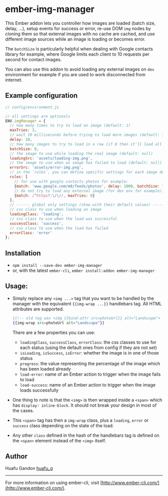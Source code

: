 # ember-img-manager

This Ember addon lets you controller how images are loaded (batch size, delay, ...),
setup events for success or error, re-use DOM `img` nodes by cloning them so that
external images with no cache are cached, and use different image sources while an
image is loading or becomes error.

The `batchSize` is particularly helpful when dealing with Google contacts library for
example, where Google limits each client to 10 requests per second for contact images.

You can also use this addon to avoid loading any external images on `dev` environment
for example if you are used to work disconnected from internet.


## Example configuration

```js
// config/environment.js

// all settings are optionals
ENV.imgManager = {
  // how many times to try to load an image (default: 1)
  maxTries: 3,
  // wait 10 milliseconds before trying to load more images (default: 1)
  delay: 10,
  // how many images to try to load in a raw (if 0 then it'll load all at once) (default: 0)
  batchSize: 0,
  // the image to use while loading the real image (default: null)
  loadingSrc: 'assets/loading-img.png',
  // the image to use when an image has failed to load (default: null)
  errorSrc: 'assets/error-img.png',
  // in the `rules`, you can define specific settings for each image depending on its `src` (default: null)
  rules: [
    // for use with google contacts photos for example:
    {match: 'www.google.com/m8/feeds/photos', delay: 1000, batchSize: 10},
    // do not try to load any external image (for dev env for example):
    {match: /^https?:\/\//, maxTries: 0}
  ],
  // ------ global only settings (show with their default values) -----
  // css class to use when loading an image
  loadingClass: 'loading',
  // css class to use when the load was successful
  successClass: 'success',
  // css class to use when the load has failed
  errorClass: 'error'
};
```

## Installation

* `npm install --save-dev ember-img-manager`
* or, with the latest `ember-cli`, `ember install:addon ember-img-manager`


## Usage:

* Simply replace any `<img ...>` tag that you want to be handled by the manager with the equivalent
`{{img-wrap ...}}` handlebars tag. All HTML attributes are supported.

    ```handlebars
    {{!-- old tag was <img {{bind-attr src=photoUrl}} alt="Landscape"> --}}
    {{img-wrap src=photoUrl alt="Landscape"}}
    ```

    There are a few properties you can use:
    - `loadingClass`, `successClass`, `errorClass`: the css classes to use for each status (using
    the default ones from config if they are not set)
    - `isLoading`, `isSuccess`, `isError`: whether the image is in one of those status
    - `progress`: the value representing the percentage of the image which has been loaded already
    - `load-error`: name of an Ember action to trigger when the image fails to load
    - `load-success`: name of an Ember action to trigger when the image loads successfully

* One thing to note is that the `<img>` is then wrapped inside a `<span>` which has `display: inline-block`.
It should not break your design in most of the cases.
* This `<span>` tag has then a `img-wrap` class, plus a `loading`, `error` or `success` class depending
on the state of the load.
* Any other `class` defined in the hash of the handlebars tag is defined on the `<span>` element
instead of the `<img>` itself.


## Author

Huafu Gandon [huafu_g](https://twitter.com/huafu_g)

---

For more information on using ember-cli, visit [http://www.ember-cli.com/](http://www.ember-cli.com/).
